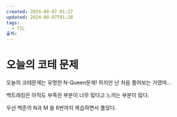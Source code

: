 ```yaml
---
created: 2024-08-07 01:27
updated: 2024-08-07T01:28
tags:
  - TIL
출처: 
---
```

# 오늘의 코테 문제
오늘의 코테문제는 유명한 N-Queen문제!
하지만 난 처음 풀어보는 거였따... 

백트래킹은 아직도 부족한 부분이 너무 많다고 느끼는 부분이 많다.

우선 백준의 N과 M 을 6번까지 복습하면서 풀었다.

